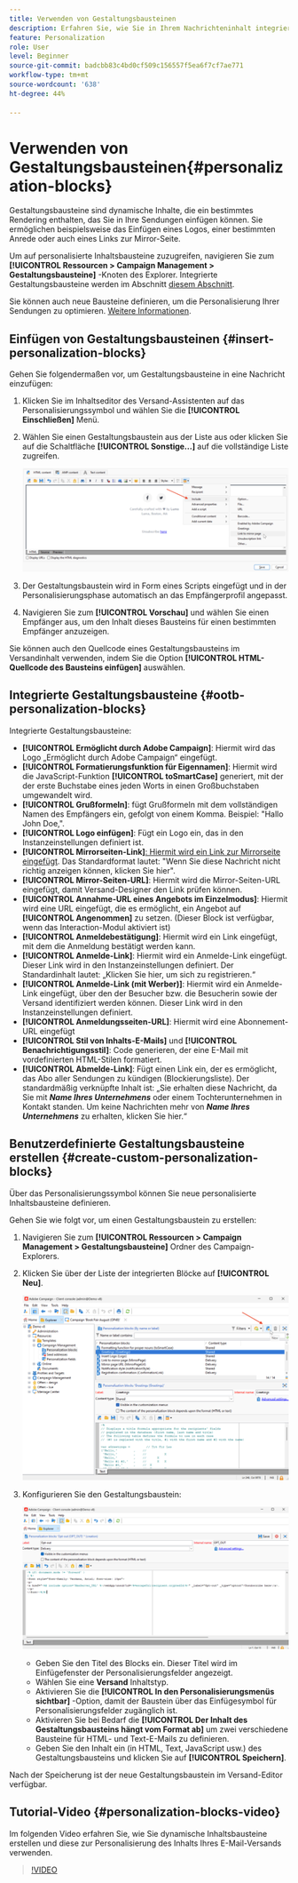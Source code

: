 ```yaml
---
title: Verwenden von Gestaltungsbausteinen
description: Erfahren Sie, wie Sie in Ihrem Nachrichteninhalt integrierte Gestaltungsbausteine verwenden
feature: Personalization
role: User
level: Beginner
source-git-commit: badcbb83c4bd0cf509c156557f5ea6f7cf7ae771
workflow-type: tm+mt
source-wordcount: '638'
ht-degree: 44%

---
```



# Verwenden von Gestaltungsbausteinen{#personalization-blocks}

Gestaltungsbausteine sind dynamische Inhalte, die ein bestimmtes Rendering enthalten, das Sie in Ihre Sendungen einfügen können. Sie ermöglichen beispielsweise das Einfügen eines Logos, einer bestimmten Anrede oder auch eines Links zur Mirror-Seite.

Um auf personalisierte Inhaltsbausteine zuzugreifen, navigieren Sie zum **[!UICONTROL Ressourcen > Campaign Management > Gestaltungsbausteine]** -Knoten des Explorer. Integrierte Gestaltungsbausteine werden im Abschnitt [diesem Abschnitt](#ootb-personalization-blocks).

Sie können auch neue Bausteine definieren, um die Personalisierung Ihrer Sendungen zu optimieren. [Weitere Informationen](#create-custom-personalization-blocks).

## Einfügen von Gestaltungsbausteinen {#insert-personalization-blocks}

Gehen Sie folgendermaßen vor, um Gestaltungsbausteine in eine Nachricht einzufügen:

1. Klicken Sie im Inhaltseditor des Versand-Assistenten auf das Personalisierungssymbol und wählen Sie die **[!UICONTROL Einschließen]** Menü.
1. Wählen Sie einen Gestaltungsbaustein aus der Liste aus oder klicken Sie auf die Schaltfläche **[!UICONTROL Sonstige...]** auf die vollständige Liste zugreifen.

   ![](assets/perso-content-block.png)

1. Der Gestaltungsbaustein wird in Form eines Scripts eingefügt und in der Personalisierungsphase automatisch an das Empfängerprofil angepasst.
1. Navigieren Sie zum **[!UICONTROL Vorschau]** und wählen Sie einen Empfänger aus, um den Inhalt dieses Bausteins für einen bestimmten Empfänger anzuzeigen.

Sie können auch den Quellcode eines Gestaltungsbausteins im Versandinhalt verwenden, indem Sie die Option **[!UICONTROL HTML-Quellcode des Bausteins einfügen]** auswählen.

## Integrierte Gestaltungsbausteine {#ootb-personalization-blocks}

Integrierte Gestaltungsbausteine:

* **[!UICONTROL Ermöglicht durch Adobe Campaign]**: Hiermit wird das Logo „Ermöglicht durch Adobe Campaign“ eingefügt.
* **[!UICONTROL Formatierungsfunktion für Eigennamen]**: Hiermit wird die JavaScript-Funktion **[!UICONTROL toSmartCase]** generiert, mit der der erste Buchstabe eines jeden Worts in einen Großbuchstaben umgewandelt wird.
* **[!UICONTROL Grußformeln]**: fügt Grußformeln mit dem vollständigen Namen des Empfängers ein, gefolgt von einem Komma. Beispiel: &quot;Hallo John Doe,&quot;.
* **[!UICONTROL Logo einfügen]**: Fügt ein Logo ein, das in den Instanzeinstellungen definiert ist.
* **[!UICONTROL Mirrorseiten-Link]**[: Hiermit wird ein Link zur Mirrorseite eingefügt](mirror-page.md). Das Standardformat lautet: &quot;Wenn Sie diese Nachricht nicht richtig anzeigen können, klicken Sie hier&quot;.
* **[!UICONTROL Mirror-Seiten-URL]**: Hiermit wird die Mirror-Seiten-URL eingefügt, damit Versand-Designer den Link prüfen können.
* **[!UICONTROL Annahme-URL eines Angebots im Einzelmodus]**: Hiermit wird eine URL eingefügt, die es ermöglicht, ein Angebot auf **[!UICONTROL Angenommen]** zu setzen. (Dieser Block ist verfügbar, wenn das Interaction-Modul aktiviert ist)
* **[!UICONTROL Anmeldebestätigung]**: Hiermit wird ein Link eingefügt, mit dem die Anmeldung bestätigt werden kann.
* **[!UICONTROL Anmelde-Link]**: Hiermit wird ein Anmelde-Link eingefügt. Dieser Link wird in den Instanzeinstellungen definiert. Der Standardinhalt lautet: „Klicken Sie hier, um sich zu registrieren.“
* **[!UICONTROL Anmelde-Link (mit Werber)]**: Hiermit wird ein Anmelde-Link eingefügt, über den der Besucher bzw. die Besucherin sowie der Versand identifiziert werden können. Dieser Link wird in den Instanzeinstellungen definiert.
* **[!UICONTROL Anmeldungsseiten-URL]**: Hiermit wird eine Abonnement-URL eingefügt
* **[!UICONTROL Stil von Inhalts-E-Mails]** und **[!UICONTROL Benachrichtigungsstil]**: Code generieren, der eine E-Mail mit vordefinierten HTML-Stilen formatiert.
* **[!UICONTROL Abmelde-Link]**: Fügt einen Link ein, der es ermöglicht, das Abo aller Sendungen zu kündigen (Blockierungsliste). Der standardmäßig verknüpfte Inhalt ist: „Sie erhalten diese Nachricht, da Sie mit ***Name Ihres Unternehmens*** oder einem Tochterunternehmen in Kontakt standen. Um keine Nachrichten mehr von ***Name Ihres Unternehmens*** zu erhalten, klicken Sie hier.“

## Benutzerdefinierte Gestaltungsbausteine erstellen {#create-custom-personalization-blocks}

Über das Personalisierungssymbol können Sie neue personalisierte Inhaltsbausteine definieren.

Gehen Sie wie folgt vor, um einen Gestaltungsbaustein zu erstellen:

1. Navigieren Sie zum **[!UICONTROL Ressourcen > Campaign Management > Gestaltungsbausteine]** Ordner des Campaign-Explorers.
1. Klicken Sie über der Liste der integrierten Blöcke auf **[!UICONTROL Neu]**.

   ![](assets/perso-new-block.png)

1. Konfigurieren Sie den Gestaltungsbaustein:

   ![](assets/perso-custom-block.png)

   * Geben Sie den Titel des Blocks ein. Dieser Titel wird im Einfügefenster der Personalisierungsfelder angezeigt.
   * Wählen Sie eine **Versand** Inhaltstyp.
   * Aktivieren Sie die **[!UICONTROL In den Personalisierungsmenüs sichtbar]** -Option, damit der Baustein über das Einfügesymbol für Personalisierungsfelder zugänglich ist.
   * Aktivieren Sie bei Bedarf die **[!UICONTROL Der Inhalt des Gestaltungsbausteins hängt vom Format ab]** um zwei verschiedene Bausteine für HTML- und Text-E-Mails zu definieren.
   * Geben Sie den Inhalt ein (in HTML, Text, JavaScript usw.) des Gestaltungsbausteins und klicken Sie auf **[!UICONTROL Speichern]**.

Nach der Speicherung ist der neue Gestaltungsbaustein im Versand-Editor verfügbar.

## Tutorial-Video {#personalization-blocks-video}

Im folgenden Video erfahren Sie, wie Sie dynamische Inhaltsbausteine erstellen und diese zur Personalisierung des Inhalts Ihres E-Mail-Versands verwenden.

>[!VIDEO](https://video.tv.adobe.com/v/342088?quality=12)


